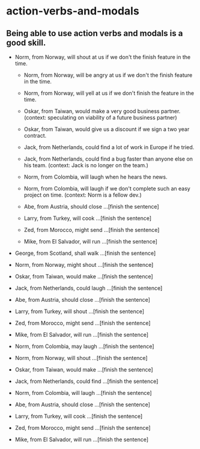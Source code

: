 # action-verbs-and-modals
## Being able to use action verbs and modals is a good skill.

-  Norm, from Norway, will shout at us if we don't the finish feature in the time.
	-  Norm, from Norway, will be angry at us if we don't the finish feature in the time.
	-  Norm, from Norway, will yell at us if we don't finish the feature in the time.

	- Oskar, from Taiwan, would make a very good business partner. (context: speculating on viability of a future business partner)
	- Oskar, from Taiwan, would give us a discount if we sign a two year contract. 

	- Jack, from Netherlands, could find a lot of work in Europe if he tried.
	- Jack, from Netherlands, could find a bug faster than anyone else on his team. (context: Jack is no longer on the team.)

	- Norm, from Colombia, will laugh when he hears the news.
	- Norm, from Colombia, will laugh if we don't complete such an easy project on time. (context: Norm is a fellow dev.)
	
	- Abe, from Austria, should close ...[finish the sentence]

	- Larry, from Turkey, will cook  ...[finish the sentence]
	
	- Zed, from Morocco, might send ...[finish the sentence]

	- Mike, from El Salvador, will run ...[finish the sentence]


- George, from Scotland, shall walk ...[finish the sentence]

- Norm, from Norway, might shout ...[finish the sentence]

- Oskar, from Taiwan, would make ...[finish the sentence]

- Jack, from Netherlands, could laugh ...[finish the sentence]

- Abe, from Austria, should close ...[finish the sentence]

- Larry, from Turkey, will shout ...[finish the sentence]

- Zed, from Morocco, might send ...[finish the sentence]

- Mike, from El Salvador, will run ...[finish the sentence]

- Norm, from Colombia, may laugh ...[finish the sentence]

-  Norm, from Norway, will shout ...[finish the sentence]

- Oskar, from Taiwan, would make ...[finish the sentence]

- Jack, from Netherlands, could find ...[finish the sentence]

- Norm, from Colombia, will laugh ...[finish the sentence]

- Abe, from Austria, should close ...[finish the sentence]

- Larry, from Turkey, will cook  ...[finish the sentence]

- Zed, from Morocco, might send ...[finish the sentence]

- Mike, from El Salvador, will run ...[finish the sentence]
